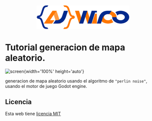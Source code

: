 <p align="center">
    <img src="https://github.com/AJ-Wi/AJ-Wi/blob/main/assets/logo_horizontal.png" width="300" title="AJ-Wi">
</p>

# Tutorial generacion de mapa aleatorio.

![screen](https://github.com/AJ-Wi/Tutorial_mapa_aleatorio_Godot/blob/main/screensot/screen.png){width='100%' height='auto'}

generacion de mapa aleatorio usando el algoritmo de `"perlin noise"`, usando el motor de juego Godot engine.

## Licencia

Esta web tiene [licencia MIT](https://github.com/AJ-Wi/Tutorial_mapa_aleatorio_Godot/blob/main/LICENCE)
